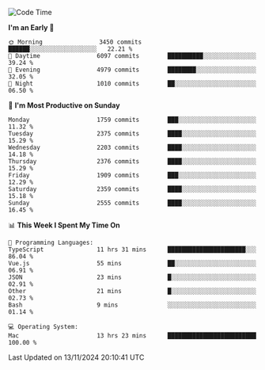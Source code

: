 <!--START_SECTION:waka-->
![Code Time](http://img.shields.io/badge/Code%20Time-4%2C512%20hrs%2026%20mins-blue)

**I'm an Early 🐤** 

```text
🌞 Morning                3450 commits        ██████░░░░░░░░░░░░░░░░░░░   22.21 % 
🌆 Daytime                6097 commits        ██████████░░░░░░░░░░░░░░░   39.24 % 
🌃 Evening                4979 commits        ████████░░░░░░░░░░░░░░░░░   32.05 % 
🌙 Night                  1010 commits        ██░░░░░░░░░░░░░░░░░░░░░░░   06.50 % 
```
📅 **I'm Most Productive on Sunday** 

```text
Monday                   1759 commits        ███░░░░░░░░░░░░░░░░░░░░░░   11.32 % 
Tuesday                  2375 commits        ████░░░░░░░░░░░░░░░░░░░░░   15.29 % 
Wednesday                2203 commits        ████░░░░░░░░░░░░░░░░░░░░░   14.18 % 
Thursday                 2376 commits        ████░░░░░░░░░░░░░░░░░░░░░   15.29 % 
Friday                   1909 commits        ███░░░░░░░░░░░░░░░░░░░░░░   12.29 % 
Saturday                 2359 commits        ████░░░░░░░░░░░░░░░░░░░░░   15.18 % 
Sunday                   2555 commits        ████░░░░░░░░░░░░░░░░░░░░░   16.45 % 
```


📊 **This Week I Spent My Time On** 

```text
💬 Programming Languages: 
TypeScript               11 hrs 31 mins      ██████████████████████░░░   86.04 % 
Vue.js                   55 mins             ██░░░░░░░░░░░░░░░░░░░░░░░   06.91 % 
JSON                     23 mins             █░░░░░░░░░░░░░░░░░░░░░░░░   02.91 % 
Other                    21 mins             █░░░░░░░░░░░░░░░░░░░░░░░░   02.73 % 
Bash                     9 mins              ░░░░░░░░░░░░░░░░░░░░░░░░░   01.14 % 

💻 Operating System: 
Mac                      13 hrs 23 mins      █████████████████████████   100.00 % 
```


 Last Updated on 13/11/2024 20:10:41 UTC
<!--END_SECTION:waka-->
